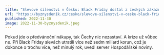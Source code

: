 ```yaml
---
title: "Slevové šílenství v Česku: Black Friday dostal z českých zákazníků více než 7 miliard korun - ByznysDeník"
url: "https://byznysdenik.cz/cesko/slevove-silenstvi-v-cesku-black-friday-dostal-z-ceskych-zakazniku-vice-nez-7-miliard-korun/martinpracuch/"
published: 2022-11-30
image: 2022-11-30-byznysdenik.jpeg
---
```


Pokud jde o předvánoční nákupy, tak Čechy nic nezastaví. A krize už vůbec ne. Při Black Friday slevách utratili více než sedm miliard korun, což je dokonce o trochu více, než minulý rok, uvedl server Hospodářské noviny.

